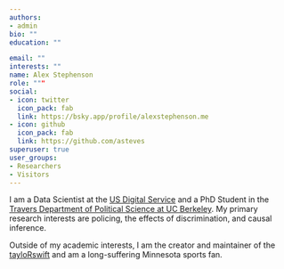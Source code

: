 ```yaml
---
authors:
- admin
bio: ""
education: ""

email: ""
interests: ""
name: Alex Stephenson
role: """
social:
- icon: twitter
  icon_pack: fab
  link: https://bsky.app/profile/alexstephenson.me
- icon: github
  icon_pack: fab
  link: https://github.com/asteves
superuser: true
user_groups:
- Researchers
- Visitors
---
```


I am a Data Scientist at the [US Digital Service](https://www.usds.gov/) and a PhD Student in the [Travers Department of Political Science at UC Berkeley](https://www.polisci.berkeley.edu). My primary research interests are policing, the effects of discrimination, and causal inference.  

Outside of my academic interests, I am the creator and maintainer of the [tayloRswift](https://asteves.github.io/tayloRswift/) and am a long-suffering Minnesota sports fan. 


